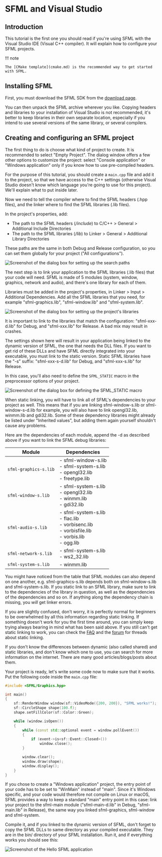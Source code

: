# SFML and Visual Studio

## Introduction

This tutorial is the first one you should read if you're using SFML with the Visual Studio IDE (Visual C++ compiler).
It will explain how to configure your SFML projects.

!!! note

    The [CMake template](cmake.md) is the recommended way to get started with SFML.

## Installing SFML

First, you must download the SFML SDK from the [download page](https://www.sfml-dev.org/download.php "Go to the download page").

You can then unpack the SFML archive wherever you like.
Copying headers and libraries to your installation of Visual Studio is not recommended, it's better to keep libraries in their own separate location, especially if you intend to use several versions of the same library, or several compilers.

## Creating and configuring an SFML project

The first thing to do is choose what kind of project to create.
It is recommended to select "Empty Project".
The dialog window offers a few other options to customize the project: select "Console application" or "Windows application" only if you know how to use pre-compiled headers.

For the purpose of this tutorial, you should create a `main.cpp` file and add it to the project, so that we have access to the C++ settings (otherwise Visual Studio doesn't know which language you're going to use for this project).
We'll explain what to put inside later.

Now we need to tell the compiler where to find the SFML headers (.hpp files), and the linker where to find the SFML libraries (.lib files).

In the project's properties, add:

- The path to the SFML headers (_<sfml-install-path>/include_) to C/C++ > General > Additional Include Directories
- The path to the SFML libraries (_<sfml-install-path>/lib_) to Linker > General > Additional Library Directories

These paths are the same in both Debug and Release configuration, so you can set them globally for your project ("All configurations").

![Screenshot of the dialog box for setting up the search paths](https://www.sfml-dev.org/tutorials/2.6/images/start-vc-paths.png "Screenshot of the dialog box for setting up the search paths")

The next step is to link your application to the SFML libraries (.lib files) that your code will need.
SFML is made of 5 modules (system, window, graphics, network and audio), and there's one library for each of them.

Libraries must be added in the project's properties, in Linker > Input > Additional Dependencies.
Add all the SFML libraries that you need, for example "sfml-graphics.lib", "sfml-window.lib" and "sfml-system.lib".

![Screenshot of the dialog box for setting up the project's libraries](https://www.sfml-dev.org/tutorials/2.6/images/start-vc-link-libs.png "Screenshot of the dialog box for setting up the project's libraries")

It is important to link to the libraries that match the configuration: "sfml-xxx-d.lib" for Debug, and "sfml-xxx.lib" for Release.
A bad mix may result in crashes.

The settings shown here will result in your application being linked to the dynamic version of SFML, the one that needs the DLL files.
If you want to get rid of these DLLs and have SFML directly integrated into your executable, you must link to the static version.
Static SFML libraries have the "-s" suffix: "sfml-xxx-s-d.lib" for Debug, and "sfml-xxx-s.lib" for Release.


In this case, you'll also need to define the `SFML_STATIC` macro in the preprocessor options of your project.

![Screenshot of the dialog box for defining the SFML_STATIC macro](https://www.sfml-dev.org/tutorials/2.6/images/start-vc-static.png "Screenshot of the dialog box for defining the SFML_STATIC macro")

When static linking, you will have to link all of SFML's dependencies to your project as well.
This means that if you are linking sfml-window-s.lib or sfml-window-s-d.lib for example, you will also have to link opengl32.lib, winmm.lib and gdi32.lib.
Some of these dependency libraries might already be listed under "Inherited values", but adding them again yourself shouldn't cause any problems.

Here are the dependencies of each module, append the -d as described above if you want to link the SFML debug libraries:

| Module                | Dependencies                                                                                                            |
| --------------------- | ----------------------------------------------------------------------------------------------------------------------- |
| `sfml-graphics-s.lib` | - sfml-window-s.lib<br>- sfml-system-s.lib<br>- opengl32.lib<br>- freetype.lib                                          |
| `sfml-window-s.lib`   | - sfml-system-s.lib<br>- opengl32.lib<br>- winmm.lib<br>- gdi32.lib                                                     |
| `sfml-audio-s.lib`    | - sfml-system-s.lib<br>- flac.lib<br>- vorbisenc.lib<br>- vorbisfile.lib<br>- vorbis.lib<br>- ogg.lib |
| `sfml-network-s.lib`  | - sfml-system-s.lib<br>- ws2_32.lib                                                                                     |
| `sfml-system-s.lib`   | - winmm.lib                                                                                                             |

You might have noticed from the table that SFML modules can also depend on one another, e.g. sfml-graphics-s.lib depends both on sfml-window-s.lib and sfml-system-s.lib.
If you static link to an SFML library, make sure to link to the dependencies of the library in question, as well as the dependencies of the dependencies and so on.
If anything along the dependency chain is missing, you *will* get linker errors.

If you are slightly confused, don't worry, it is perfectly normal for beginners to be overwhelmed by all this information regarding static linking.
If something doesn't work for you the first time around, you can simply keep trying always bearing in mind what has been said above.
If you still can't get static linking to work, you can check the [FAQ](https://www.sfml-dev.org/faq.php#build-link-static "Go to the FAQ page") and the [forum](http://en.sfml-dev.org/forums/index.php?board=4.0 "Go to the general help forum") for threads about static linking.

If you don't know the differences between dynamic (also called shared) and static libraries, and don't know which one to use, you can search for more information on the internet.
There are many good articles/blogs/posts about them.

Your project is ready, let's write some code now to make sure that it works.
Put the following code inside the `main.cpp` file:

```cpp
#include <SFML/Graphics.hpp>

int main()
{
    sf::RenderWindow window(sf::VideoMode({200, 200}), "SFML works!");
    sf::CircleShape shape(100.f);
    shape.setFillColor(sf::Color::Green);

    while (window.isOpen())
    {
        while (const std::optional event = window.pollEvent())
        {
            if (event->is<sf::Event::Closed>())
                window.close();
        }

        window.clear();
        window.draw(shape);
        window.display();
    }
}
```

If you chose to create a "Windows application" project, the entry point of your code has to be set to "WinMain" instead of "main".
Since it's Windows specific, and your code would therefore not compile on Linux or macOS, SFML provides a way to keep a standard "main" entry point in this case: link your project to the sfml-main module ("sfml-main-d.lib" in Debug, "sfml-main.lib" in Release), the same way you linked sfml-graphics, sfml-window and sfml-system.

Compile it, and if you linked to the dynamic version of SFML, don't forget to copy the SFML DLLs to same directory as your compiled executable.
They are in the bin/ directory of your SFML installation.
Run it, and if everything works you should see this:

![Screenshot of the Hello SFML application](https://www.sfml-dev.org/tutorials/2.6/images/start-vc-app.png "Screenshot of the Hello SFML application")
